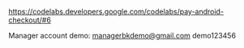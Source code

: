 https://codelabs.developers.google.com/codelabs/pay-android-checkout/#6

Manager account demo:
managerbkdemo@gmail.com
demo123456